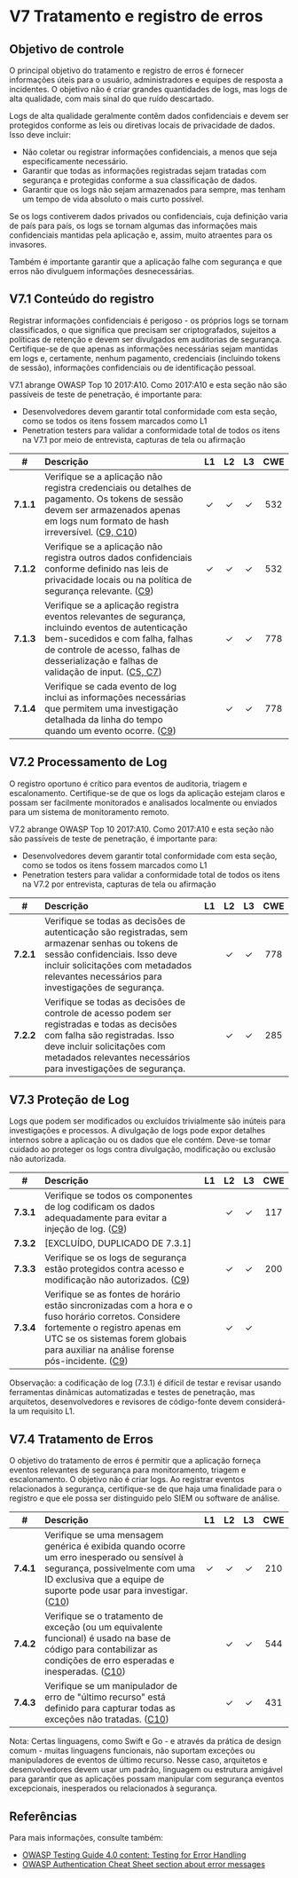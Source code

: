 # V7 Tratamento e registro de erros

## Objetivo de controle

O principal objetivo do tratamento e registro de erros é fornecer informações úteis para o usuário, administradores e equipes de resposta a incidentes. O objetivo não é criar grandes quantidades de logs, mas logs de alta qualidade, com mais sinal do que ruído descartado.

Logs de alta qualidade geralmente contêm dados confidenciais e devem ser protegidos conforme as leis ou diretivas locais de privacidade de dados. Isso deve incluir:

* Não coletar ou registrar informações confidenciais, a menos que seja especificamente necessário.
* Garantir que todas as informações registradas sejam tratadas com segurança e protegidas conforme a sua classificação de dados.
* Garantir que os logs não sejam armazenados para sempre, mas tenham um tempo de vida absoluto o mais curto possível.

Se os logs contiverem dados privados ou confidenciais, cuja definição varia de país para país, os logs se tornam algumas das informações mais confidenciais mantidas pela aplicação e, assim, muito atraentes para os invasores.

Também é importante garantir que a aplicação falhe com segurança e que erros não divulguem informações desnecessárias.

## V7.1 Conteúdo do registro

Registrar informações confidenciais é perigoso - os próprios logs se tornam classificados, o que significa que precisam ser criptografados, sujeitos a políticas de retenção e devem ser divulgados em auditorias de segurança. Certifique-se de que apenas as informações necessárias sejam mantidas em logs e, certamente, nenhum pagamento, credenciais (incluindo tokens de sessão), informações confidenciais ou de identificação pessoal.

V7.1 abrange OWASP Top 10 2017:A10. Como 2017:A10 e esta seção não são passíveis de teste de penetração, é importante para:

* Desenvolvedores devem garantir total conformidade com esta seção, como se todos os itens fossem marcados como L1
* Penetration testers para validar a conformidade total de todos os itens na V7.1 por meio de entrevista, capturas de tela ou afirmação

| # | Descrição | L1 | L2 | L3 | CWE |
| :---: | :--- | :---: | :---: | :---: | :---: |
| **7.1.1** | Verifique se a aplicação não registra credenciais ou detalhes de pagamento. Os tokens de sessão devem ser armazenados apenas em logs num formato de hash irreversível. ([C9, C10](https://owasp.org/www-project-proactive-controls/#div-numbering)) | ✓ | ✓ | ✓ | 532 |
| **7.1.2** | Verifique se a aplicação não registra outros dados confidenciais conforme definido nas leis de privacidade locais ou na política de segurança relevante. ([C9](https://owasp.org/www-project-proactive-controls/#div-numbering)) | ✓ | ✓ | ✓ | 532 |
| **7.1.3** | Verifique se a aplicação registra eventos relevantes de segurança, incluindo eventos de autenticação bem-sucedidos e com falha, falhas de controle de acesso, falhas de desserialização e falhas de validação de input. ([C5, C7](https://owasp.org/www-project-proactive-controls/#div-numbering)) | | ✓ | ✓ | 778 |
| **7.1.4** | Verifique se cada evento de log inclui as informações necessárias que permitem uma investigação detalhada da linha do tempo quando um evento ocorre. ([C9](https://owasp.org/www-project-proactive-controls/#div-numbering)) | | ✓ | ✓ | 778 |

## V7.2 Processamento de Log

O registro oportuno é crítico para eventos de auditoria, triagem e escalonamento. Certifique-se de que os logs da aplicação estejam claros e possam ser facilmente monitorados e analisados localmente ou enviados para um sistema de monitoramento remoto.

V7.2 abrange OWASP Top 10 2017:A10. Como 2017:A10 e esta seção não são passíveis de teste de penetração, é importante para:

* Desenvolvedores devem garantir total conformidade com esta seção, como se todos os itens fossem marcados como L1
* Penetration testers para validar a conformidade total de todos os itens na V7.2 por entrevista, capturas de tela ou afirmação

| # | Descrição | L1 | L2 | L3 | CWE |
| :---: | :--- | :---: | :---: | :---: | :---: |
| **7.2.1** | Verifique se todas as decisões de autenticação são registradas, sem armazenar senhas ou tokens de sessão confidenciais. Isso deve incluir solicitações com metadados relevantes necessários para investigações de segurança. | | ✓ | ✓ | 778 |
| **7.2.2** | Verifique se todas as decisões de controle de acesso podem ser registradas e todas as decisões com falha são registradas. Isso deve incluir solicitações com metadados relevantes necessários para investigações de segurança. | | ✓ | ✓ | 285 |

## V7.3 Proteção de Log

Logs que podem ser modificados ou excluídos trivialmente são inúteis para investigações e processos. A divulgação de logs pode expor detalhes internos sobre a aplicação ou os dados que ele contém. Deve-se tomar cuidado ao proteger os logs contra divulgação, modificação ou exclusão não autorizada.

| # | Descrição | L1 | L2 | L3 | CWE |
| :---: | :--- | :---: | :---: | :---: | :---: |
| **7.3.1** | Verifique se todos os componentes de log codificam os dados adequadamente para evitar a injeção de log. ([C9](https://owasp.org/www-project-proactive-controls/#div-numbering)) | | ✓ | ✓ | 117 |
| **7.3.2** | [EXCLUÍDO, DUPLICADO DE 7.3.1] | | | | |
| **7.3.3** | Verifique se os logs de segurança estão protegidos contra acesso e modificação não autorizados. ([C9](https://owasp.org/www-project-proactive-controls/#div-numbering)) | | ✓ | ✓ | 200 |
| **7.3.4** | Verifique se as fontes de horário estão sincronizadas com a hora e o fuso horário corretos. Considere fortemente o registro apenas em UTC se os sistemas forem globais para auxiliar na análise forense pós-incidente. ([C9](https://owasp.org/www-project-proactive-controls/#div-numbering)) | | ✓ | ✓ | |

Observação: a codificação de log (7.3.1) é difícil de testar e revisar usando ferramentas dinâmicas automatizadas e testes de penetração, mas arquitetos, desenvolvedores e revisores de código-fonte devem considerá-la um requisito L1.

## V7.4 Tratamento de Erros

O objetivo do tratamento de erros é permitir que a aplicação forneça eventos relevantes de segurança para monitoramento, triagem e escalonamento. O objetivo não é criar logs. Ao registrar eventos relacionados à segurança, certifique-se de que haja uma finalidade para o registro e que ele possa ser distinguido pelo SIEM ou software de análise.

| # | Descrição | L1 | L2 | L3 | CWE |
| :---: | :--- | :---: | :---: | :---: | :---: |
| **7.4.1** | Verifique se uma mensagem genérica é exibida quando ocorre um erro inesperado ou sensível à segurança, possivelmente com uma ID exclusiva que a equipe de suporte pode usar para investigar. ([C10](https://owasp.org/www-project-proactive-controls/#div-numbering)) | ✓ | ✓ | ✓ | 210 |
| **7.4.2** | Verifique se o tratamento de exceção (ou um equivalente funcional) é usado na base de código para contabilizar as condições de erro esperadas e inesperadas. ([C10](https://owasp.org/www-project-proactive-controls/#div-numbering)) | | ✓ | ✓ | 544 |
| **7.4.3** | Verifique se um manipulador de erro de "último recurso" está definido para capturar todas as exceções não tratadas. ([C10](https://owasp.org/www-project-proactive-controls/#div-numbering)) | | ✓ | ✓ | 431 |

Nota: Certas linguagens, como Swift e Go - e através da prática de design comum - muitas linguagens funcionais, não suportam exceções ou manipuladores de eventos de último recurso. Nesse caso, arquitetos e desenvolvedores devem usar um padrão, linguagem ou estrutura amigável para garantir que as aplicações possam manipular com segurança eventos excepcionais, inesperados ou relacionados à segurança.

## Referências

Para mais informações, consulte também:

* [OWASP Testing Guide 4.0 content: Testing for Error Handling](https://owasp.org/www-project-web-security-testing-guide/v41/4-Web_Application_Security_Testing/08-Testing_for_Error_Handling/README.html)
* [OWASP Authentication Cheat Sheet section about error messages](https://cheatsheetseries.owasp.org/cheatsheets/Authentication_Cheat_Sheet.html#authentication-and-error-messages)
